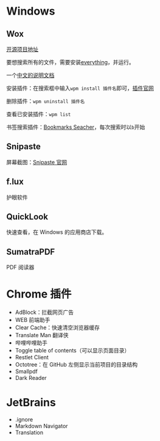 # Windows

## Wox

[开源项目地址](https://github.com/Wox-launcher/Wox)

要想搜索所有的文件，需要安装[everything](https://www.voidtools.com/)，并运行。

一个[中文的说明文档](http://doc.wox.one/zh/basic/)

安装插件：在搜索框中输入`wpm install 插件名`即可，[插件官网](http://www.wox.one/plugin)

删除插件：`wpm uninstall 插件名`

查看已安装插件：`wpm list`

书签搜索插件：[Bookmarks Seacher](http://www.wox.one/#plugin/182/)，每次搜索时以`b`开始

## Snipaste

屏幕截图：[Snipaste 官网](https://zh.snipaste.com/)

## f.lux

护眼软件

## QuickLook

快速查看，在 Windows 的应用商店下载。

## SumatraPDF

PDF 阅读器

# Chrome 插件

- AdBlock：拦截网页广告
- WEB 前端助手
- Clear Cache：快速清空浏览器缓存
- Translate Man 翻译侠
- 哔哩哔哩助手
- Toggle table of contents（可以显示页面目录）
- Restlet Client
- Octotree：在 GitHub 左侧显示当前项目的目录结构
- Smallpdf
- Dark Reader

# JetBrains

- .ignore
- Markdown Navigator
- Translation
